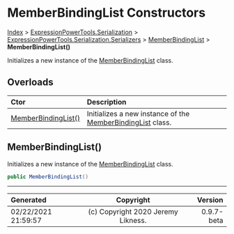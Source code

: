 ﻿# MemberBindingList Constructors

[Index](../index.md) > [ExpressionPowerTools.Serialization](ExpressionPowerTools.Serialization.a.md) > [ExpressionPowerTools.Serialization.Serializers](ExpressionPowerTools.Serialization.Serializers.n.md) > [MemberBindingList](ExpressionPowerTools.Serialization.Serializers.MemberBindingList.cs.md) > **MemberBindingList()**

Initializes a new instance of the [MemberBindingList](ExpressionPowerTools.Serialization.Serializers.MemberBindingList.cs.md) class.

## Overloads

| Ctor | Description |
| :-- | :-- |
| [MemberBindingList()](#memberbindinglist) | Initializes a new instance of the [MemberBindingList](ExpressionPowerTools.Serialization.Serializers.MemberBindingList.cs.md) class. |

## MemberBindingList()

Initializes a new instance of the [MemberBindingList](ExpressionPowerTools.Serialization.Serializers.MemberBindingList.cs.md) class.

```csharp
public MemberBindingList()
```



---

| Generated | Copyright | Version |
| :-- | :-: | --: |
| 02/22/2021 21:59:57 | (c) Copyright 2020 Jeremy Likness. | 0.9.7-beta |
